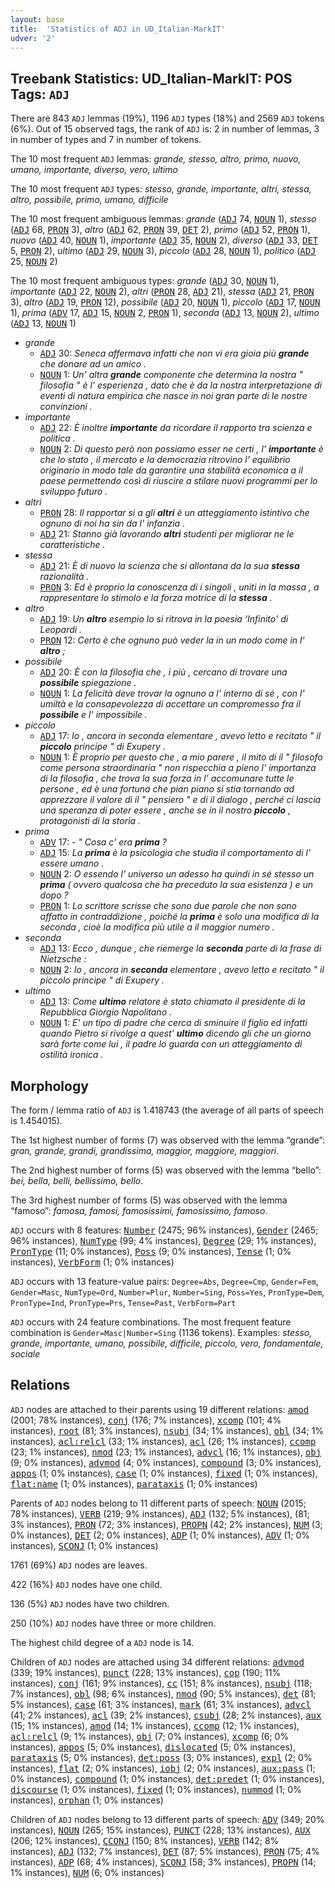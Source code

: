 ```yaml
---
layout: base
title:  'Statistics of ADJ in UD_Italian-MarkIT'
udver: '2'
---
```


## Treebank Statistics: UD_Italian-MarkIT: POS Tags: `ADJ`

There are 843 `ADJ` lemmas (19%), 1196 `ADJ` types (18%) and 2569 `ADJ` tokens (6%).
Out of 15 observed tags, the rank of `ADJ` is: 2 in number of lemmas, 3 in number of types and 7 in number of tokens.

The 10 most frequent `ADJ` lemmas: <em>grande, stesso, altro, primo, nuovo, umano, importante, diverso, vero, ultimo</em>

The 10 most frequent `ADJ` types:  <em>stesso, grande, importante, altri, stessa, altro, possibile, primo, umano, difficile</em>

The 10 most frequent ambiguous lemmas: <em>grande</em> (<tt><a href="it_markit-pos-ADJ.html">ADJ</a></tt> 74, <tt><a href="it_markit-pos-NOUN.html">NOUN</a></tt> 1), <em>stesso</em> (<tt><a href="it_markit-pos-ADJ.html">ADJ</a></tt> 68, <tt><a href="it_markit-pos-PRON.html">PRON</a></tt> 3), <em>altro</em> (<tt><a href="it_markit-pos-ADJ.html">ADJ</a></tt> 62, <tt><a href="it_markit-pos-PRON.html">PRON</a></tt> 39, <tt><a href="it_markit-pos-DET.html">DET</a></tt> 2), <em>primo</em> (<tt><a href="it_markit-pos-ADJ.html">ADJ</a></tt> 52, <tt><a href="it_markit-pos-PRON.html">PRON</a></tt> 1), <em>nuovo</em> (<tt><a href="it_markit-pos-ADJ.html">ADJ</a></tt> 40, <tt><a href="it_markit-pos-NOUN.html">NOUN</a></tt> 1), <em>importante</em> (<tt><a href="it_markit-pos-ADJ.html">ADJ</a></tt> 35, <tt><a href="it_markit-pos-NOUN.html">NOUN</a></tt> 2), <em>diverso</em> (<tt><a href="it_markit-pos-ADJ.html">ADJ</a></tt> 33, <tt><a href="it_markit-pos-DET.html">DET</a></tt> 5, <tt><a href="it_markit-pos-PRON.html">PRON</a></tt> 2), <em>ultimo</em> (<tt><a href="it_markit-pos-ADJ.html">ADJ</a></tt> 29, <tt><a href="it_markit-pos-NOUN.html">NOUN</a></tt> 3), <em>piccolo</em> (<tt><a href="it_markit-pos-ADJ.html">ADJ</a></tt> 28, <tt><a href="it_markit-pos-NOUN.html">NOUN</a></tt> 1), <em>politico</em> (<tt><a href="it_markit-pos-ADJ.html">ADJ</a></tt> 25, <tt><a href="it_markit-pos-NOUN.html">NOUN</a></tt> 2)

The 10 most frequent ambiguous types:  <em>grande</em> (<tt><a href="it_markit-pos-ADJ.html">ADJ</a></tt> 30, <tt><a href="it_markit-pos-NOUN.html">NOUN</a></tt> 1), <em>importante</em> (<tt><a href="it_markit-pos-ADJ.html">ADJ</a></tt> 22, <tt><a href="it_markit-pos-NOUN.html">NOUN</a></tt> 2), <em>altri</em> (<tt><a href="it_markit-pos-PRON.html">PRON</a></tt> 28, <tt><a href="it_markit-pos-ADJ.html">ADJ</a></tt> 21), <em>stessa</em> (<tt><a href="it_markit-pos-ADJ.html">ADJ</a></tt> 21, <tt><a href="it_markit-pos-PRON.html">PRON</a></tt> 3), <em>altro</em> (<tt><a href="it_markit-pos-ADJ.html">ADJ</a></tt> 19, <tt><a href="it_markit-pos-PRON.html">PRON</a></tt> 12), <em>possibile</em> (<tt><a href="it_markit-pos-ADJ.html">ADJ</a></tt> 20, <tt><a href="it_markit-pos-NOUN.html">NOUN</a></tt> 1), <em>piccolo</em> (<tt><a href="it_markit-pos-ADJ.html">ADJ</a></tt> 17, <tt><a href="it_markit-pos-NOUN.html">NOUN</a></tt> 1), <em>prima</em> (<tt><a href="it_markit-pos-ADV.html">ADV</a></tt> 17, <tt><a href="it_markit-pos-ADJ.html">ADJ</a></tt> 15, <tt><a href="it_markit-pos-NOUN.html">NOUN</a></tt> 2, <tt><a href="it_markit-pos-PRON.html">PRON</a></tt> 1), <em>seconda</em> (<tt><a href="it_markit-pos-ADJ.html">ADJ</a></tt> 13, <tt><a href="it_markit-pos-NOUN.html">NOUN</a></tt> 2), <em>ultimo</em> (<tt><a href="it_markit-pos-ADJ.html">ADJ</a></tt> 13, <tt><a href="it_markit-pos-NOUN.html">NOUN</a></tt> 1)


* <em>grande</em>
  * <tt><a href="it_markit-pos-ADJ.html">ADJ</a></tt> 30: <em>Seneca affermava infatti che non vi era gioia più <b>grande</b> che donare ad un amico .</em>
  * <tt><a href="it_markit-pos-NOUN.html">NOUN</a></tt> 1: <em>Un' altra <b>grande</b> componente che determina la nostra " filosofia " è l' esperienza , dato che è da la nostra interpretazione di eventi di natura empirica che nasce in noi gran parte di le nostre convinzioni .</em>
* <em>importante</em>
  * <tt><a href="it_markit-pos-ADJ.html">ADJ</a></tt> 22: <em>È inoltre <b>importante</b> da ricordare il rapporto tra scienza e politica .</em>
  * <tt><a href="it_markit-pos-NOUN.html">NOUN</a></tt> 2: <em>Di questo però non possiamo esser ne certi , l' <b>importante</b> è che lo stato , il mercato e la democrazia ritrovino l' equilibrio originario in modo tale da garantire una stabilità economica a il paese permettendo così di riuscire a stilare nuovi programmi per lo sviluppo futuro .</em>
* <em>altri</em>
  * <tt><a href="it_markit-pos-PRON.html">PRON</a></tt> 28: <em>Il rapportar si a gli <b>altri</b> è un atteggiamento istintivo che ognuno di noi ha sin da l' infanzia .</em>
  * <tt><a href="it_markit-pos-ADJ.html">ADJ</a></tt> 21: <em>Stanno già lavorando <b>altri</b> studenti per migliorar ne le caratteristiche .</em>
* <em>stessa</em>
  * <tt><a href="it_markit-pos-ADJ.html">ADJ</a></tt> 21: <em>È di nuovo la scienza che si allontana da la sua <b>stessa</b> razionalità .</em>
  * <tt><a href="it_markit-pos-PRON.html">PRON</a></tt> 3: <em>Ed è proprio la conoscenza di i singoli , uniti in la massa , a rappresentare lo stimolo e la forza motrice di la <b>stessa</b> .</em>
* <em>altro</em>
  * <tt><a href="it_markit-pos-ADJ.html">ADJ</a></tt> 19: <em>Un <b>altro</b> esempio lo si ritrova in la poesia ‘Infinito' di Leopardi .</em>
  * <tt><a href="it_markit-pos-PRON.html">PRON</a></tt> 12: <em>Certo è che ognuno può veder la in un modo come in l' <b>altro</b> ;</em>
* <em>possibile</em>
  * <tt><a href="it_markit-pos-ADJ.html">ADJ</a></tt> 20: <em>È con la filosofia che , i più , cercano di trovare una <b>possibile</b> spiegazione .</em>
  * <tt><a href="it_markit-pos-NOUN.html">NOUN</a></tt> 1: <em>La felicità deve trovar la ognuno a l' interno di sé , con l' umiltà e la consapevolezza di accettare un compromesso fra il <b>possibile</b> e l' impossibile .</em>
* <em>piccolo</em>
  * <tt><a href="it_markit-pos-ADJ.html">ADJ</a></tt> 17: <em>Io , ancora in seconda elementare , avevo letto e recitato " il <b>piccolo</b> principe " di Exupery .</em>
  * <tt><a href="it_markit-pos-NOUN.html">NOUN</a></tt> 1: <em>È proprio per questo che , a mio parere , il mito di il " filosofo come persona straordinaria " non rispecchia a pieno l' importanza di la filosofia , che trova la sua forza in l' accomunare tutte le persone , ed è una fortuna che pian piano si stia tornando ad apprezzare il valore di il " pensiero " e di il dialogo , perché ci lascia una speranza di poter essere , anche se in il nostro <b>piccolo</b> , protagonisti di la storia .</em>
* <em>prima</em>
  * <tt><a href="it_markit-pos-ADV.html">ADV</a></tt> 17: <em>- " Cosa c' era <b>prima</b> ?</em>
  * <tt><a href="it_markit-pos-ADJ.html">ADJ</a></tt> 15: <em>La <b>prima</b> è la psicologia che studia il comportamento di l' essere umano .</em>
  * <tt><a href="it_markit-pos-NOUN.html">NOUN</a></tt> 2: <em>O essendo l' universo un adesso ha quindi in sé stesso un <b>prima</b> ( ovvero qualcosa che ha preceduto la sua esistenza ) e un dopo ?</em>
  * <tt><a href="it_markit-pos-PRON.html">PRON</a></tt> 1: <em>Lo scrittore scrisse che sono due parole che non sono affatto in contraddizione , poiché la <b>prima</b> è solo una modifica di la seconda , cioè la modifica più utile a il maggior numero .</em>
* <em>seconda</em>
  * <tt><a href="it_markit-pos-ADJ.html">ADJ</a></tt> 13: <em>Ecco , dunque , che riemerge la <b>seconda</b> parte di la frase di Nietzsche :</em>
  * <tt><a href="it_markit-pos-NOUN.html">NOUN</a></tt> 2: <em>Io , ancora in <b>seconda</b> elementare , avevo letto e recitato " il piccolo principe " di Exupery .</em>
* <em>ultimo</em>
  * <tt><a href="it_markit-pos-ADJ.html">ADJ</a></tt> 13: <em>Come <b>ultimo</b> relatore è stato chiamato il presidente di la Repubblica Giorgio Napolitano .</em>
  * <tt><a href="it_markit-pos-NOUN.html">NOUN</a></tt> 1: <em>E' un tipo di padre che cerca di sminuire il figlio ed infatti quando Pietro si rivolge a quest' <b>ultimo</b> dicendo gli che un giorno sarà forte come lui , il padre lo guarda con un atteggiamento di ostilità ironica .</em>

## Morphology

The form / lemma ratio of `ADJ` is 1.418743 (the average of all parts of speech is 1.454015).

The 1st highest number of forms (7) was observed with the lemma “grande”: <em>gran, grande, grandi, grandissima, maggior, maggiore, maggiori</em>.

The 2nd highest number of forms (5) was observed with the lemma “bello”: <em>bei, bella, belli, bellissimo, bello</em>.

The 3rd highest number of forms (5) was observed with the lemma “famoso”: <em>famosa, famosi, famosissimi, famosissimo, famoso</em>.

`ADJ` occurs with 8 features: <tt><a href="it_markit-feat-Number.html">Number</a></tt> (2475; 96% instances), <tt><a href="it_markit-feat-Gender.html">Gender</a></tt> (2465; 96% instances), <tt><a href="it_markit-feat-NumType.html">NumType</a></tt> (99; 4% instances), <tt><a href="it_markit-feat-Degree.html">Degree</a></tt> (29; 1% instances), <tt><a href="it_markit-feat-PronType.html">PronType</a></tt> (11; 0% instances), <tt><a href="it_markit-feat-Poss.html">Poss</a></tt> (9; 0% instances), <tt><a href="it_markit-feat-Tense.html">Tense</a></tt> (1; 0% instances), <tt><a href="it_markit-feat-VerbForm.html">VerbForm</a></tt> (1; 0% instances)

`ADJ` occurs with 13 feature-value pairs: `Degree=Abs`, `Degree=Cmp`, `Gender=Fem`, `Gender=Masc`, `NumType=Ord`, `Number=Plur`, `Number=Sing`, `Poss=Yes`, `PronType=Dem`, `PronType=Ind`, `PronType=Prs`, `Tense=Past`, `VerbForm=Part`

`ADJ` occurs with 24 feature combinations.
The most frequent feature combination is `Gender=Masc|Number=Sing` (1136 tokens).
Examples: <em>stesso, grande, importante, umano, possibile, difficile, piccolo, vero, fondamentale, sociale</em>


## Relations

`ADJ` nodes are attached to their parents using 19 different relations: <tt><a href="it_markit-dep-amod.html">amod</a></tt> (2001; 78% instances), <tt><a href="it_markit-dep-conj.html">conj</a></tt> (176; 7% instances), <tt><a href="it_markit-dep-xcomp.html">xcomp</a></tt> (101; 4% instances), <tt><a href="it_markit-dep-root.html">root</a></tt> (81; 3% instances), <tt><a href="it_markit-dep-nsubj.html">nsubj</a></tt> (34; 1% instances), <tt><a href="it_markit-dep-obl.html">obl</a></tt> (34; 1% instances), <tt><a href="it_markit-dep-acl-relcl.html">acl:relcl</a></tt> (33; 1% instances), <tt><a href="it_markit-dep-acl.html">acl</a></tt> (26; 1% instances), <tt><a href="it_markit-dep-ccomp.html">ccomp</a></tt> (23; 1% instances), <tt><a href="it_markit-dep-nmod.html">nmod</a></tt> (23; 1% instances), <tt><a href="it_markit-dep-advcl.html">advcl</a></tt> (16; 1% instances), <tt><a href="it_markit-dep-obj.html">obj</a></tt> (9; 0% instances), <tt><a href="it_markit-dep-advmod.html">advmod</a></tt> (4; 0% instances), <tt><a href="it_markit-dep-compound.html">compound</a></tt> (3; 0% instances), <tt><a href="it_markit-dep-appos.html">appos</a></tt> (1; 0% instances), <tt><a href="it_markit-dep-case.html">case</a></tt> (1; 0% instances), <tt><a href="it_markit-dep-fixed.html">fixed</a></tt> (1; 0% instances), <tt><a href="it_markit-dep-flat-name.html">flat:name</a></tt> (1; 0% instances), <tt><a href="it_markit-dep-parataxis.html">parataxis</a></tt> (1; 0% instances)

Parents of `ADJ` nodes belong to 11 different parts of speech: <tt><a href="it_markit-pos-NOUN.html">NOUN</a></tt> (2015; 78% instances), <tt><a href="it_markit-pos-VERB.html">VERB</a></tt> (219; 9% instances), <tt><a href="it_markit-pos-ADJ.html">ADJ</a></tt> (132; 5% instances),  (81; 3% instances), <tt><a href="it_markit-pos-PRON.html">PRON</a></tt> (72; 3% instances), <tt><a href="it_markit-pos-PROPN.html">PROPN</a></tt> (42; 2% instances), <tt><a href="it_markit-pos-NUM.html">NUM</a></tt> (3; 0% instances), <tt><a href="it_markit-pos-DET.html">DET</a></tt> (2; 0% instances), <tt><a href="it_markit-pos-ADP.html">ADP</a></tt> (1; 0% instances), <tt><a href="it_markit-pos-ADV.html">ADV</a></tt> (1; 0% instances), <tt><a href="it_markit-pos-SCONJ.html">SCONJ</a></tt> (1; 0% instances)

1761 (69%) `ADJ` nodes are leaves.

422 (16%) `ADJ` nodes have one child.

136 (5%) `ADJ` nodes have two children.

250 (10%) `ADJ` nodes have three or more children.

The highest child degree of a `ADJ` node is 14.

Children of `ADJ` nodes are attached using 34 different relations: <tt><a href="it_markit-dep-advmod.html">advmod</a></tt> (339; 19% instances), <tt><a href="it_markit-dep-punct.html">punct</a></tt> (228; 13% instances), <tt><a href="it_markit-dep-cop.html">cop</a></tt> (190; 11% instances), <tt><a href="it_markit-dep-conj.html">conj</a></tt> (161; 9% instances), <tt><a href="it_markit-dep-cc.html">cc</a></tt> (151; 8% instances), <tt><a href="it_markit-dep-nsubj.html">nsubj</a></tt> (118; 7% instances), <tt><a href="it_markit-dep-obl.html">obl</a></tt> (98; 6% instances), <tt><a href="it_markit-dep-nmod.html">nmod</a></tt> (90; 5% instances), <tt><a href="it_markit-dep-det.html">det</a></tt> (81; 5% instances), <tt><a href="it_markit-dep-case.html">case</a></tt> (61; 3% instances), <tt><a href="it_markit-dep-mark.html">mark</a></tt> (61; 3% instances), <tt><a href="it_markit-dep-advcl.html">advcl</a></tt> (41; 2% instances), <tt><a href="it_markit-dep-acl.html">acl</a></tt> (39; 2% instances), <tt><a href="it_markit-dep-csubj.html">csubj</a></tt> (28; 2% instances), <tt><a href="it_markit-dep-aux.html">aux</a></tt> (15; 1% instances), <tt><a href="it_markit-dep-amod.html">amod</a></tt> (14; 1% instances), <tt><a href="it_markit-dep-ccomp.html">ccomp</a></tt> (12; 1% instances), <tt><a href="it_markit-dep-acl-relcl.html">acl:relcl</a></tt> (9; 1% instances), <tt><a href="it_markit-dep-obj.html">obj</a></tt> (7; 0% instances), <tt><a href="it_markit-dep-xcomp.html">xcomp</a></tt> (6; 0% instances), <tt><a href="it_markit-dep-appos.html">appos</a></tt> (5; 0% instances), <tt><a href="it_markit-dep-dislocated.html">dislocated</a></tt> (5; 0% instances), <tt><a href="it_markit-dep-parataxis.html">parataxis</a></tt> (5; 0% instances), <tt><a href="it_markit-dep-det-poss.html">det:poss</a></tt> (3; 0% instances), <tt><a href="it_markit-dep-expl.html">expl</a></tt> (2; 0% instances), <tt><a href="it_markit-dep-flat.html">flat</a></tt> (2; 0% instances), <tt><a href="it_markit-dep-iobj.html">iobj</a></tt> (2; 0% instances), <tt><a href="it_markit-dep-aux-pass.html">aux:pass</a></tt> (1; 0% instances), <tt><a href="it_markit-dep-compound.html">compound</a></tt> (1; 0% instances), <tt><a href="it_markit-dep-det-predet.html">det:predet</a></tt> (1; 0% instances), <tt><a href="it_markit-dep-discourse.html">discourse</a></tt> (1; 0% instances), <tt><a href="it_markit-dep-fixed.html">fixed</a></tt> (1; 0% instances), <tt><a href="it_markit-dep-nummod.html">nummod</a></tt> (1; 0% instances), <tt><a href="it_markit-dep-orphan.html">orphan</a></tt> (1; 0% instances)

Children of `ADJ` nodes belong to 13 different parts of speech: <tt><a href="it_markit-pos-ADV.html">ADV</a></tt> (349; 20% instances), <tt><a href="it_markit-pos-NOUN.html">NOUN</a></tt> (265; 15% instances), <tt><a href="it_markit-pos-PUNCT.html">PUNCT</a></tt> (228; 13% instances), <tt><a href="it_markit-pos-AUX.html">AUX</a></tt> (206; 12% instances), <tt><a href="it_markit-pos-CCONJ.html">CCONJ</a></tt> (150; 8% instances), <tt><a href="it_markit-pos-VERB.html">VERB</a></tt> (142; 8% instances), <tt><a href="it_markit-pos-ADJ.html">ADJ</a></tt> (132; 7% instances), <tt><a href="it_markit-pos-DET.html">DET</a></tt> (87; 5% instances), <tt><a href="it_markit-pos-PRON.html">PRON</a></tt> (75; 4% instances), <tt><a href="it_markit-pos-ADP.html">ADP</a></tt> (68; 4% instances), <tt><a href="it_markit-pos-SCONJ.html">SCONJ</a></tt> (58; 3% instances), <tt><a href="it_markit-pos-PROPN.html">PROPN</a></tt> (14; 1% instances), <tt><a href="it_markit-pos-NUM.html">NUM</a></tt> (6; 0% instances)

